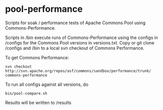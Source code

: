 # pool-performance
Scripts for soak / performance tests of Apache Commons Pool using Commons-Performance.

Scripts in /bin execute runs of Commons-Performance using the configs in /configs for the Commons Pool versions in versions.txt.
Copy or git clone /configs and /bin to a local svn checkout of Commons Performance.

To get Commons Performance:
```
svn checkout http://svn.apache.org/repos/asf/commons/sandbox/performance/trunk/ commons-performance
```
To run all configs against all versions, do
```
bin/pool-compare.sh
```
Results will be written to /results

